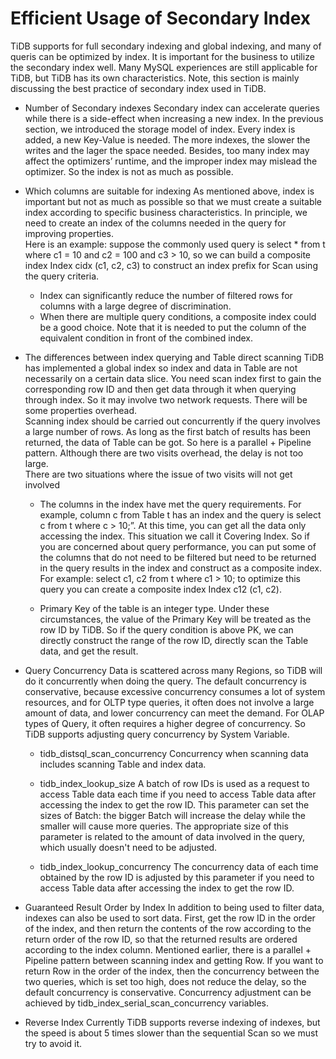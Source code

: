 # Efficient Usage of Secondary Index
TiDB supports for full secondary indexing and global indexing, and many of queris can be optimized by index. It is important for the business to utilize the secondary index well. Many MySQL experiences are still applicable for TiDB, but TiDB has its own characteristics. Note, this section is mainly discussing the best practice of secondary index used in TiDB.

- Number of Secondary indexes
Secondary index can accelerate queries while there is a side-effect when increasing a new index. In the previous section, we introduced the storage model of index. Every index is added, a new Key-Value is needed. The more indexes, the slower the writes and the lager the space needed. Besides, too many index may affect the optimizers’ runtime, and the improper index may mislead the optimizer. So the index is not as much as possible.

- Which columns are suitable for indexing
As mentioned above, index is important but not as much as possible so that we must create a suitable index according to specific business characteristics. In principle, we need to create an index of the columns needed in the query for improving properties. <br>
Here is an example: suppose the commonly used query is select * from t where c1 = 10 and c2 = 100 and c3 > 10, so we can build a composite index Index cidx (c1, c2, c3) to construct an index prefix for Scan using the query criteria.
	- Index can significantly reduce the number of filtered rows for columns with a large degree of discrimination.
	- When there are multiple query conditions, a composite index could be a good choice. Note that it is needed to put the column of the equivalent condition in front of the combined index.

- The differences between index querying and Table direct scanning
TiDB has implemented a global index so index and data in Table are not necessarily on a certain data slice. You need scan index first to gain the corresponding row ID and then get data through it when querying through index. So it may involve two network requests. There will be some properties overhead. <br>
Scanning index should be carried out concurrently if the query involves a large number of rows. As long as the first batch of results has been returned, the data of Table can be got. So here is a parallel + Pipeline pattern. Although there are two visits overhead, the delay is not too large. <br>
There are two situations where the issue of two visits will not get involved
	- The columns in the index have met the query requirements. For example, column c from Table t has an index and the query is select c from t where c > 10;”. At this time, you can get all the data only accessing the index. This situation we call it Covering Index. So if you are concerned about query performance, you can put some of the columns that do not need to be filtered but need to be returned in the query results in the index and construct as a composite index. For example: select c1, c2 from t where c1 > 10; to optimize this query you can create a composite index Index c12 (c1, c2).

	- Primary Key of the table is an integer type. Under these circumstances, the value of the Primary Key will be treated as the row ID by TiDB. So if the query condition is above PK, we can directly construct the range of the row ID, directly scan the Table data, and get the result.

- Query Concurrency
Data is scattered across many Regions, so TiDB will do it concurrently when doing the query. The default concurrency is conservative, because excessive concurrency consumes a lot of system resources, and for OLTP type queries, it often does not involve a large amount of data, and lower concurrency can meet the demand. For OLAP types of Query, it often requires a higher degree of concurrency. So TiDB supports adjusting query concurrency by System Variable.
	- tidb_distsql_scan_concurrency
Concurrency when scanning data includes scanning Table and index data.

	- tidb_index_lookup_size
A batch of row IDs is used as a request to access Table data each time if you need to access Table data after accessing the index to get the row ID. This parameter can set the sizes of Batch: the bigger Batch will increase the delay while the smaller will cause more queries. The appropriate size of this parameter is related to the amount of data involved in the query, which usually doesn't need to be adjusted.

	- tidb_index_lookup_concurrency
The concurrency data of each time obtained by the row ID is adjusted by this parameter if you need to access Table data after accessing the index to get the row ID.

- Guaranteed Result Order by Index
In addition to being used to filter data, indexes can also be used to sort data. First, get the row ID in the order of the index, and then return the contents of the row according to the return order of the row ID, so that the returned results are ordered according to the index column. Mentioned earlier, there is a parallel + Pipeline pattern between scanning index and getting Row. If you want to return Row in the order of the index, then the concurrency between the two queries, which is set too high, does not reduce the delay, so the default concurrency is conservative. Concurrency adjustment can be achieved by tidb_index_serial_scan_concurrency variables.

- Reverse Index
Currently TiDB supports reverse indexing of indexes, but the speed is about 5 times slower than the sequential Scan so we must try to avoid it.

